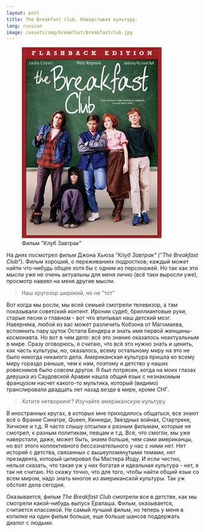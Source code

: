 ```yaml
---
layout: post
title: The Breakfast club. Наверстывая культуру.
lang: russian
image: /assets/img/breakfast/breakfastclub.jpg
---
```


<figure class="blog">
	<img src="/assets/img/breakfast/breakfastclub.jpg" alt="movie still">
	<figcaption>Фильм "Клуб Завтрак"</figcaption>
</figure>

На днях посмотрел фильм Джона Хьюза _"Клуб Завтрак" ("The Breakfast Club")_. Фильм хороший, о переживаниях подростков; каждый может найти что-нибудь общее хотя бы с одним из персонажей. Но так как эти мысли уже не очень актуальны для меня лично (всё таки выросли уже), просмотр навеял на меня другие мысли.  

> Наш кругозор широкий, но не "тот"

Вот когда мы росли, мы всей семьей смотрели телевизор, а там показывали советский контент. Иронии судеб, бриллиантовые руки, старые песни о главном - вот что впитывал наш детский мозг. Наверняка, любой из вас может различить Кобзона от Магомаева, вспомнить пару шуток Остапа Бендера и знать имя первой женщины-космонавта. Но вот в чем дело: всё это знание оказалось неактуальным в мире. Сразу оговорюсь, я считаю, что всё это нужно знать и ценить, как часть культуры, но, оказалось, всему остальному миру на это не было никогда никакого дела. Американская культура пришла ко всему миру гораздо раньше, чем к нам, поэтому и детство у наших ровесников было совсем другое. Я был потрясен, когда на моих глазах девушка из Саудовской Аравии нашла общий язык с незнакомым французом насчет какого-то мультика, который (видимо) транслировали двадцать лет назад везде в мире, кроме СНГ.  

> Хотите нетворкинг? Изучайте американскую культуру

В иностранных кругах, в которых мне приходилось общаться, все знают всё о Франке Синатре, Queen, Кеннеди, Звездных войнах, Стартреке, Хичкоке и т.д. Я часто слышу отсылки к разным фильмам, которые не смотрел, к разным политикам, певцам и т.д. Всё, что смогли, мы уже наверстали, даже, может быть, знаем больше, чем сами американцы, но вот этого коллективного бессознательного у нас с ними нет. Нет историй с детства, связанных с вышеупомянутыми темами, нет президента, который цитировал бы Мастера Йоду. И если честно, нельзя сказать, что такая уж у них богатая и идеальная культура - нет, я так не считаю. Но скажу точно, что для того, чтобы найти общий язык со всем миром, надо знать многое из американской культуры. Так уж обстоят дела сегодня.  

Оказывается, фильм _The Breakfast Club_ смотрели все в детстве, как мы смотрели какой-нибудь выпуск Ералаша. Фильм, оказывается, считается классикой. Не самый лучший фильм, но теперь у меня в копилке на один фильм больше, еще больше шансов поддержать диалог с людьми.
